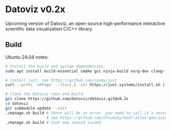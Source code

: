 # Datoviz v0.2x

Upcoming version of Datoviz, an open-source high-performance interactive scientific data visualization C/C++ library.

## Build

Ubuntu 24.04 notes:

```bash
# Install the build and system dependencies.
sudo apt install build-essential cmake gcc ninja-build xorg-dev clang-format libtinyxml2-dev libfreetype-dev

# Install just, see https://github.com/casey/just
curl --proto '=https' --tlsv1.2 -sSf https://just.systems/install.sh | bash

# Clone the Datoviz repo and build.
git clone https://github.com/datoviz/datoviz.git@v0.2x
cd datoviz
git submodule update --init
./manage.sh build # there will be an error, you need to call it a second time, fix welcome
                  # see https://github.com/Chlumsky/msdf-atlas-gen/issues/98
./manage.sh build # that one should suceed
```
